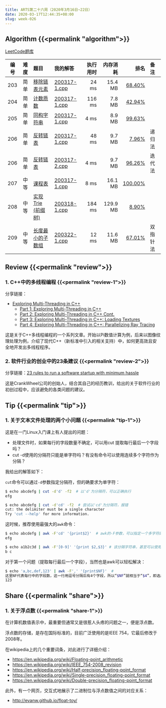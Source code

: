 ```yaml
---
title: ARTS第二十六周（2020年3月16日~22日）
date: 2020-03-17T12:44:35+08:00
slug: week-026
---
```


## Algorithm {{<permalink "algorithm">}}

[LeetCode题库](https://leetcode-cn.com/problemset/all/)

| 编号 | 难度 | 题目 | 我的解答 | 执行用时 | 内存消耗 | 排名 | 备注 |
|:----:|:----:|:-----|:---------|---------:|---------:|-----:|:-----|
| 203 | 简单 | [移除链表元素](https://leetcode-cn.com/problems/remove-linked-list-elements/) | [200317-1.cpp](https://github.com/yanlinlin82/leetcode/blob/master/00203_remove-linked-list-elements/200317-1.cpp) | 24 ms | 15.4 MB | [68.40%](https://leetcode-cn.com/submissions/detail/54392137/) |  |
| 204 | 简单 | [计数质数](https://leetcode-cn.com/problems/count-primes/) | [200317-1.cpp](https://github.com/yanlinlin82/leetcode/blob/master/00204_count-primes/200317-1.cpp) | 116 ms | 7.8 MB | [42.94%](https://leetcode-cn.com/submissions/detail/54411210/) |  |
| 205 | 简单 | [同构字符串](https://leetcode-cn.com/problems/isomorphic-strings/) | [200317-1.cpp](https://github.com/yanlinlin82/leetcode/blob/master/00205_isomorphic-strings/200317-1.cpp) | 4 ms | 8.9 MB | [99.63%](https://leetcode-cn.com/submissions/detail/54414390/) |  |
| 206 | 简单 | [反转链表](https://leetcode-cn.com/problems/reverse-linked-list/) | [200317-1.cpp](https://github.com/yanlinlin82/leetcode/blob/master/00206_reverse-linked-list/200317-1.cpp) | 48 ms | 9.7 MB | [7.96%](https://leetcode-cn.com/submissions/detail/54420876/) | 递归法 |
| 206 | 简单 | [反转链表](https://leetcode-cn.com/problems/reverse-linked-list/) | [200317-2.cpp](https://github.com/yanlinlin82/leetcode/blob/master/00206_reverse-linked-list/200317-2.cpp) | 4 ms | 9.7 MB | [96.26%](https://leetcode-cn.com/submissions/detail/54425920/) | 迭代法 |
| 207 | 中等 | [课程表](https://leetcode-cn.com/problems/course-schedule/) | [200317-1.cpp](https://github.com/yanlinlin82/leetcode/blob/master/00207_course-schedule/200317-1.cpp) | 8 ms | 16.1 MB | [100.00%](https://leetcode-cn.com/submissions/detail/54433140/) |  |
| 208 | 中等 | [实现 Trie (前缀树)](https://leetcode-cn.com/problems/implement-trie-prefix-tree/) | [200318-1.cpp](https://github.com/yanlinlin82/leetcode/blob/master/00208_implement-trie-prefix-tree/200318-1.cpp) | 184 ms | 129.9 MB | [8.90%](https://leetcode-cn.com/submissions/detail/54644476/) |  |
| 209 | 中等 | [长度最小的子数组](https://leetcode-cn.com/problems/minimum-size-subarray-sum/) | [200322-1.cpp](https://github.com/yanlinlin82/leetcode/blob/master/00209_minimum-size-subarray-sum/200322-1.cpp) | 12 ms | 11.6 MB | [67.01%](https://leetcode-cn.com/submissions/detail/55783246/) | 双指针法 |

## Review {{<permalink "review">}}

### 1. C++中的多线程编程 {{<permalink "review-1">}}

分享链接：

* [Exploring Multi-Threading in C++](http://mikeadev.net/2019/10/exploring-multi-threading-in-c/)
    * [Part 1: Exploring Multi-Threading in C++](http://mikeadev.net/2019/10/exploring-multi-threading-in-c/)
    * [Part 2: Exploring Multi-Threading in C++ Cont.](http://mikeadev.net/2019/10/exploring-multi-threading-in-c-part-2/)
    * [Part 3: Exploring Multi-Threading in C++: Loading Textures](http://mikeadev.net/2019/11/exploring-multi-threading-in-c-loading-textures/)
    * [Part 4: Exploring Multi-Threading in C++: Parallelizing Ray Tracing](http://mikeadev.net/2019/11/parallelizing-ray-tracing/)

这是关于C++多线程编程的一个系列文章。开始以Pi数值计算为例，后来以图像纹理处理为例，介绍了现代C++（新标准中引入的相关支持）中，如何更高效且安全地开发出多线程程序。

### 2. 软件行业的创业中的23条建议 {{<permalink "review-2">}}

分享链接：[23 rules to run a software startup with minimum hassle](https://www.joisig.com/rules-software-startup-minimum-hassle)

这是CrankWheel公司的创始人，结合其自己的经历教训，给出的关于软件行业的初创过程中，应该避免的各类问题的建议。

## Tip {{<permalink "tip">}}

### 1. 关于文本文件处理的两个小问题 {{<permalink "tip-1">}}

这是在一门Linux入门课上有人提出的问题：

* 处理文件时，如果每行的字段数量不确定，可以用cut 提取每行最后一个字段吗？
* cut -d使用的分隔符只能是单字符吗？有没有命令可以使用连续多个字符作为分隔？

我给出的解答如下：

`cut`命令可以通过`-d`参数指定分隔符，但的确要求为单字符：

```sh
$ echo abcdefg | cut -d'd' -f2  # 以'd'为分隔符，可以正确执行
efg

$ echo abcdefg | cut -d'cd' -f2  # 尝试以'cd'为分隔符，报错
cut: the delimiter must be a single character
Try 'cut --help' for more information.
```

这时候，推荐使用最强大的`awk`命令：

```sh
$ echo abcdefg | awk -F'cd' '{print$2}'  # awk的-F参数，可以指定一个多字符的字符串
efg

$ echo a1b2c3d | awk -F'[0-9]' '{print $2,$3}' # 该分隔字符串，甚至可以使用正则表达式，以同时匹配多种不同分隔符
b c
```

对于第一个问题（提取每行最后一个字段），当然也是awk可以轻松解决：

```sh
$ echo 'a,bc,def,123' | awk -F',' '{print$NF}'  #
这里NF代表每行中的字段数，这一行用逗号分隔后有4个字段，所以“$NF”就相当于“$4”，即选出了最后一个字段
123
```

## Share {{<permalink "share">}}

### 1. 关于浮点数 {{<permalink "share-1">}}

在计算机数值表示中，最重要但通常又是很惹人头疼的问题之一，便是浮点数。

浮点数的存储，是存在国际标准的，目前广泛使用的是IEEE 754，它最后修改于2008年。

在wikipedia上的几个重要词条，对此进行了详细介绍：

* <https://en.wikipedia.org/wiki/Floating-point_arithmetic>
* <https://en.wikipedia.org/wiki/IEEE_754-2008_revision>
* <https://en.wikipedia.org/wiki/Half-precision_floating-point_format>
* <https://en.wikipedia.org/wiki/Single-precision_floating-point_format>
* <https://en.wikipedia.org/wiki/Double-precision_floating-point_format>

此外，有一个网页，交互式地展示了二进制位与浮点数值之间的对应关系：

* <http://evanw.github.io/float-toy/>
